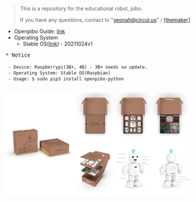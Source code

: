 >This is a repository for the educational robot, pibo.
>
>If you have any questions, contact to "yeonah@circul.us" / [[themaker]](https://themaker.circul.us)

+ Openpibo Guide: [link](https://themakerrobot.github.io/openpibo-python/build/html/index.html)
+ Operating System
  - Stable OS([link](https://drive.google.com/file/d/1L-yJbhNXjiO3cgrtzdPaQfmRqmQcHJoC/view?usp=sharing)) - 20211024v1

<pre>
* Notice
<code>
 - Device: Raspberrypi(3B+, 4B) - 3B+ needs sw update.
 - Operating System: Stable OS(Raspbian)
 - Usage: $ sudo pip3 install openpibo-python
</code>
</pre>
![bg](bg.png)
